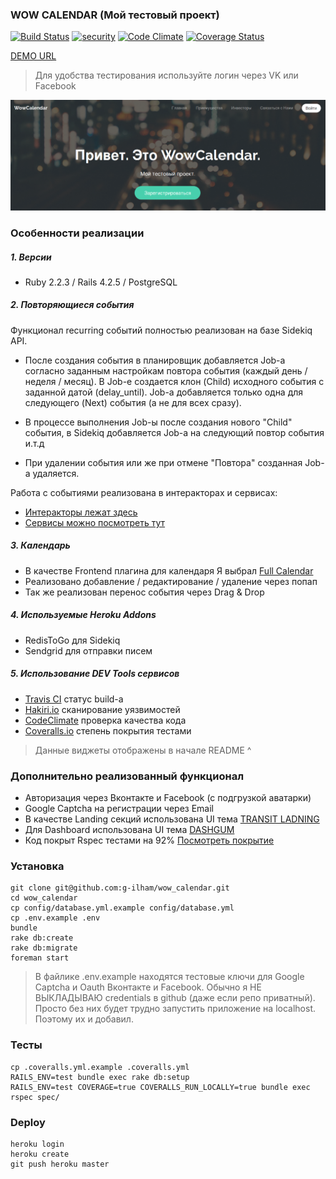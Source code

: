 ### WOW CALENDAR (Мой тестовый проект)

[![Build Status](https://api.travis-ci.org/g-ilham/wow_calendar.svg?branch=master)](https://travis-ci.org/g-ilham/wow_calendar)
[![security](https://hakiri.io/github/g-ilham/wow_calendar/master.svg)](http://hakiri.io/github/g-ilham/wow_calendar/master)
[![Code Climate](https://codeclimate.com/repos/565c07d8173b4cc9eb02524a/badges/440c8381e90deb9d9247/gpa.svg)](https://codeclimate.com/repos/565c07d8173b4cc9eb02524a/feed)
[![Coverage Status](https://coveralls.io/repos/g-ilham/wow_calendar/badge.svg?branch=master&service=github)](https://coveralls.io/github/g-ilham/wow_calendar?branch=master)

[DEMO URL](http://wowcalendar.herokuapp.com/)

> Для удобства тестирования используйте логин через VK или Facebook

![Logo](https://raw.githubusercontent.com/g-ilham/wow_calendar/master/lib/readme_images/landing_preview_image.png)

### Особенности реализации

##### 1. Версии

* Ruby 2.2.3 / Rails 4.2.5 / PostgreSQL

##### 2. Повторяющиеся события

Функционал recurring событий полностью реализован на базе Sidekiq API.

* После создания cобытия в планировщик добавляется Job-а согласно заданным настройкам повтора события (каждый день / неделя / месяц). В Job-e создается клон (Child) исходного события с заданной датой (delay_until). Job-a добавляется только одна для следующего (Next) события (а не для всех сразу).

* В процессе выполнения Job-ы после создания нового "Child" события, в Sidekiq добавляется Job-a на следующий повтор события и.т.д

* При удалении события или же при отмене "Повтора" cозданная Job-a удаляется.

Работа с событиями реализована в интеракторах и сервисах:

* [Интеракторы лежат здесь](https://github.com/g-ilham/wow_calendar/tree/master/app/interactors/events)
* [Сервисы можно посмотреть тут](https://github.com/g-ilham/wow_calendar/blob/master/app/services/events)

##### 3. Календарь

* В качестве Frontend плагина для календаря Я выбрал [Full Calendar](http://fullcalendar.io/)
* Реализовано добавление / редактирование / удаление через попап
* Так же реализован перенос события через Drag & Drop

##### 4. Используемые Heroku Addons

* RedisToGo для Sidekiq
* Sendgrid для отправки писем

##### 5. Использование DEV Tools сервисов

* [Travis CI](https://travis-ci.org/g-ilham/wow_calendar) статус build-a
* [Hakiri.io](https://hakiri.io/github/g-ilham/wow_calendar/master) сканирование уязвимостей
* [CodeClimate](https://codeclimate.com) проверка качества кода
* [Сoveralls.io](https://coveralls.io/github/g-ilham/wow_calendar?branch=master) cтепень покрытия тестами

> Данные виджеты отображены в начале README ^

### Дополнительно реализованный функционал

* Авторизация через Вконтакте и Facebook (c подгрузкой аватарки)
* Google Captcha на регистрации через Email
* В качестве Landing секций использована UI тема [TRANSIT LADNING](http://templated.co/transit)
* Для Dashboard использована UI тема [DASHGUM](http://www.blacktie.co/demo/dashgum/)
* Код покрыт Rspec тестами на 92% [Посмотреть покрытие](https://coveralls.io/github/g-ilham/wow_calendar?branch=master)

### Установка

```
git clone git@github.com:g-ilham/wow_calendar.git
cd wow_calendar
cp config/database.yml.example config/database.yml
cp .env.example .env
bundle
rake db:create
rake db:migrate
foreman start
```
> В файлике .env.example находятся тестовые ключи для Google Captcha и Oauth Вконтакте и Facebook.
  Обычно я НЕ ВЫКЛАДЫВАЮ credentials в github (даже если репо приватный).
  Просто без них будет трудно запустить приложение на localhost.
  Поэтому их и добавил.

### Тесты

```
cp .coveralls.yml.example .coveralls.yml
RAILS_ENV=test bundle exec rake db:setup
RAILS_ENV=test COVERAGE=true COVERALLS_RUN_LOCALLY=true bundle exec rspec spec/
```

### Deploy

```
heroku login
heroku create
git push heroku master
```
